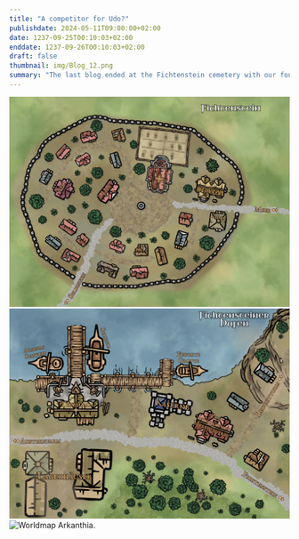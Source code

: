 ```yaml
---
title: "A competitor for Udo?"
publishdate: 2024-05-11T09:00:00+02:00
date: 1237-09-25T00:10:03+02:00
enddate: 1237-09-26T00:10:03+02:00
draft: false
thumbnail: img/Blog_12.png
summary: "The last blog ended at the Fichtenstein cemetery with our four heroes interrogating the grave robber Karl Flittenberg. However, as he wasn't very willing to talk, they have to come up with something for today to tease a bit of information out of Karl. Find out how that goes and why it leads them to the harbour of Fichtenstein here:"
---
```


<div class="img-max center">
  <img class="img-fluid rounded" title="Map Fichtenstein" alt="Map Fichtenstein." src="./img/fichtenstein.jpg" />
</div>

<div class="img-max center">
  <img class="img-fluid rounded" title="Map Fichtenstein harbour" alt="Map Fichtenstein harbour" src="./img/fichtenstein_hafen.jpg" />
</div>

<div class="center">
  <img class="img-fluid" title="Worldmap Arkanthia" alt="Worldmap Arkanthia." src="./img/Arkanthia_Full_Map_Fichtenstein.jpg" />
</div>







